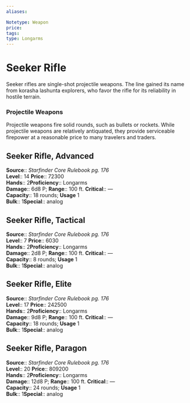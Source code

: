 ```yaml
---
aliases: 

Notetype: Weapon
price: 
tags: 
type: Longarms
---
```


# Seeker Rifle

Seeker rifles are single-shot projectile weapons. The line gained its name from korasha lashunta explorers, who favor the rifle for its reliability in hostile terrain.

### Projectile Weapons

Projectile weapons fire solid rounds, such as bullets or rockets. While projectile weapons are relatively antiquated, they provide serviceable firepower at a reasonable price to many travelers and traders.  

## Seeker Rifle, Advanced

**Source**:: _Starfinder Core Rulebook pg. 176_  
**Level**:: 14
**Price**:: 72300  
**Hands**:: 2**Proficiency**:: Longarms  
**Damage**:: 6d8 P; 
**Range**:: 100 ft.
**Critical**:: —  
**Capacity**:: 18 rounds; **Usage** 1  
**Bulk**:: 1**Special**:: analog

## Seeker Rifle, Tactical

**Source**:: _Starfinder Core Rulebook pg. 176_  
**Level**:: 7
**Price**:: 6030  
**Hands**:: 2**Proficiency**:: Longarms  
**Damage**:: 2d8 P; 
**Range**:: 100 ft.
**Critical**:: —  
**Capacity**:: 8 rounds; **Usage** 1  
**Bulk**:: 1**Special**:: analog

## Seeker Rifle, Elite

**Source**:: _Starfinder Core Rulebook pg. 176_  
**Level**:: 17
**Price**:: 242500  
**Hands**:: 2**Proficiency**:: Longarms  
**Damage**:: 9d8 P; 
**Range**:: 100 ft.
**Critical**:: —  
**Capacity**:: 18 rounds; **Usage** 1  
**Bulk**:: 1**Special**:: analog

## Seeker Rifle, Paragon

**Source**:: _Starfinder Core Rulebook pg. 176_  
**Level**:: 20
**Price**:: 809200  
**Hands**:: 2**Proficiency**:: Longarms  
**Damage**:: 12d8 P; 
**Range**:: 100 ft.
**Critical**:: —  
**Capacity**:: 24 rounds; **Usage** 1  
**Bulk**:: 1**Special**:: analog
